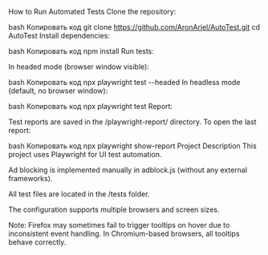 How to Run Automated Tests
Clone the repository:

bash
Копировать код
git clone https://github.com/AronAriel/AutoTest.git
cd AutoTest
Install dependencies:

bash
Копировать код
npm install
Run tests:

In headed mode (browser window visible):

bash
Копировать код
npx playwright test --headed
In headless mode (default, no browser window):

bash
Копировать код
npx playwright test
Report:

Test reports are saved in the /playwright-report/ directory. To open the last report:

bash
Копировать код
npx playwright show-report
Project Description
This project uses Playwright for UI test automation.

Ad blocking is implemented manually in adblock.js (without any external frameworks).

All test files are located in the /tests folder.

The configuration supports multiple browsers and screen sizes.

Note: Firefox may sometimes fail to trigger tooltips on hover due to inconsistent event handling. In Chromium-based browsers, all tooltips behave correctly.
